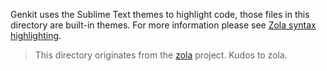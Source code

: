 Genkit uses the Sublime Text themes to highlight code, those files in this directory are built-in themes. For more information please see [Zola syntax highlighting](https://www.getzola.org/documentation/getting-started/configuration/#syntax-highlighting).

> This directory originates from the [zola](https://www.getzola.org/) project. Kudos to zola.
